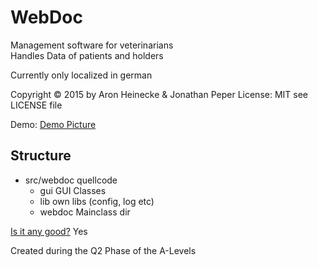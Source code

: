 # WebDoc
Management software for veterinarians  
Handles Data of patients and holders  
  
Currently only localized in german

Copyright © 2015 by Aron Heinecke & Jonathan Peper
License: MIT see LICENSE file

Demo: <a href="demo.png">Demo Picture</a>

## Structure
* src/webdoc quellcode
  * gui GUI Classes
  * lib own libs (config, log etc)
  * webdoc Mainclass dir

[Is it any good?](https://news.ycombinator.com/item?id=3067434)
Yes  
  
  
Created during the Q2 Phase of the A-Levels
